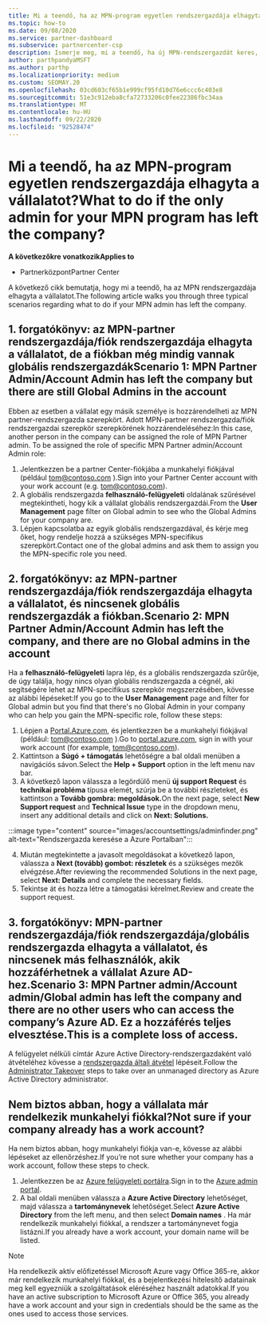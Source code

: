 ```yaml
---
title: Mi a teendő, ha az MPN-program egyetlen rendszergazdája elhagyta a vállalatot?
ms.topic: how-to
ms.date: 09/08/2020
ms.service: partner-dashboard
ms.subservice: partnercenter-csp
description: Ismerje meg, mi a teendő, ha új MPN-rendszergazdát keres, vagy segítséget szeretne kapni a vállalat globális rendszergazdájától. Azt is megtudhatja, hogyan adhat hozzá új partner Center globális rendszergazdát.
author: parthpandyaMSFT
ms.author: parthp
ms.localizationpriority: medium
ms.custom: SEOMAY.20
ms.openlocfilehash: 03cd603cf65b1e999cf95fd10d76e6ccc6c403e8
ms.sourcegitcommit: 51e3c912eba8cfa72733206c0fee22386fbc34aa
ms.translationtype: MT
ms.contentlocale: hu-HU
ms.lasthandoff: 09/22/2020
ms.locfileid: "92528474"
---
```

# <a name="what-to-do-if-the-only-admin-for-your-mpn-program-has-left-the-company"></a><span data-ttu-id="8691e-103">Mi a teendő, ha az MPN-program egyetlen rendszergazdája elhagyta a vállalatot?</span><span class="sxs-lookup"><span data-stu-id="8691e-103">What to do if the only admin for your MPN program has left the company?</span></span>

<span data-ttu-id="8691e-104">**A következőkre vonatkozik**</span><span class="sxs-lookup"><span data-stu-id="8691e-104">**Applies to**</span></span>

- <span data-ttu-id="8691e-105">Partnerközpont</span><span class="sxs-lookup"><span data-stu-id="8691e-105">Partner Center</span></span>

<span data-ttu-id="8691e-106">A következő cikk bemutatja, hogy mi a teendő, ha az MPN rendszergazdája elhagyta a vállalatot.</span><span class="sxs-lookup"><span data-stu-id="8691e-106">The following article walks you through three typical scenarios regarding what to do if your MPN admin has left the company.</span></span>

## <a name="scenario-1-mpn-partner-adminaccount-admin-has-left-the-company-but-there-are-still-global-admins-in-the-account"></a><span data-ttu-id="8691e-107">1. forgatókönyv: az MPN-partner rendszergazdája/fiók rendszergazdája elhagyta a vállalatot, de a fiókban még mindig vannak globális rendszergazdák</span><span class="sxs-lookup"><span data-stu-id="8691e-107">Scenario 1: MPN Partner Admin/Account Admin has left the company but there are still Global Admins in the account</span></span>

<span data-ttu-id="8691e-108">Ebben az esetben a vállalat egy másik személye is hozzárendelheti az MPN partner-rendszergazda szerepkört. Adott MPN-partner rendszergazda/fiók rendszergazdai szerepkör szerepkörének hozzárendeléséhez:</span><span class="sxs-lookup"><span data-stu-id="8691e-108">In this case, another person in the company can be assigned the role of MPN Partner admin. To be assigned the role of specific MPN Partner admin/Account Admin role:</span></span>

1. <span data-ttu-id="8691e-109">Jelentkezzen be a partner Center-fiókjába a munkahelyi fiókjával (például tom@contoso.com ).</span><span class="sxs-lookup"><span data-stu-id="8691e-109">Sign into your Partner Center account with your work account (e.g. tom@contoso.com).</span></span>
1. <span data-ttu-id="8691e-110">A globális rendszergazda **felhasználó-felügyeleti** oldalának szűrésével megtekintheti, hogy kik a vállalat globális rendszergazdái.</span><span class="sxs-lookup"><span data-stu-id="8691e-110">From the **User Management** page filter on Global admin to see who the Global Admins for your company are.</span></span> 
1. <span data-ttu-id="8691e-111">Lépjen kapcsolatba az egyik globális rendszergazdával, és kérje meg őket, hogy rendelje hozzá a szükséges MPN-specifikus szerepkört.</span><span class="sxs-lookup"><span data-stu-id="8691e-111">Contact one of the global admins and ask them to assign you the MPN-specific role you need.</span></span> 

## <a name="scenario-2-mpn-partner-adminaccount-admin-has-left-the-company-and-there-are-no-global-admins-in-the-account"></a><span data-ttu-id="8691e-112">2. forgatókönyv: az MPN-partner rendszergazdája/fiók rendszergazdája elhagyta a vállalatot, és nincsenek globális rendszergazdák a fiókban.</span><span class="sxs-lookup"><span data-stu-id="8691e-112">Scenario 2: MPN Partner Admin/Account Admin has left the company, and there are no Global admins in the account</span></span> 

<span data-ttu-id="8691e-113">Ha a **felhasználó-felügyeleti** lapra lép, és a globális rendszergazda szűrője, de úgy találja, hogy nincs olyan globális rendszergazda a cégnél, aki segítségére lehet az MPN-specifikus szerepkör megszerzésében, kövesse az alábbi lépéseket:</span><span class="sxs-lookup"><span data-stu-id="8691e-113">If you go to the **User Management** page and filter for Global admin but you find that there's no Global Admin in your company who can help you gain the MPN-specific role, follow these steps:</span></span>

1. <span data-ttu-id="8691e-114">Lépjen a [Portal.Azure.com](https://ms.portal.azure.com/), és jelentkezzen be a munkahelyi fiókjával (például: tom@contoso.com ).</span><span class="sxs-lookup"><span data-stu-id="8691e-114">Go to [portal.azure.com](https://ms.portal.azure.com/), sign in with your work account (for example, tom@contoso.com).</span></span> 
1. <span data-ttu-id="8691e-115">Kattintson a **Súgó + támogatás** lehetőségre a bal oldali menüben a navigációs sávon.</span><span class="sxs-lookup"><span data-stu-id="8691e-115">Select the **Help + Support** option in the left menu nav bar.</span></span>
1. <span data-ttu-id="8691e-116">A következő lapon válassza a legördülő menü **új support Request** és **technikai probléma** típusa elemét, szúrja be a további részleteket, és kattintson a **Tovább gombra: megoldások.**</span><span class="sxs-lookup"><span data-stu-id="8691e-116">On the next page, select **New Support request** and **Technical Issue** type in the dropdown menu, insert any additional details and click on **Next: Solutions.**</span></span>

:::image type="content" source="images/accountsettings/adminfinder.png" alt-text="Rendszergazda keresése a Azure Portalban":::

4. <span data-ttu-id="8691e-118">Miután megtekintette a javasolt megoldásokat a következő lapon, válassza a **Next (tovább) gombot: részletek** és a szükséges mezők elvégzése.</span><span class="sxs-lookup"><span data-stu-id="8691e-118">After reviewing the recommended Solutions in the next page, select **Next: Details** and complete the necessary fields.</span></span>
1. <span data-ttu-id="8691e-119">Tekintse át és hozza létre a támogatási kérelmet.</span><span class="sxs-lookup"><span data-stu-id="8691e-119">Review and create the support request.</span></span>


## <a name="scenario-3-mpn-partner-adminaccount-adminglobal-admin-has-left-the-company-and-there-are-no-other-users-who-can-access-the-companys-azure-ad-this-is-a-complete-loss-of-access"></a><span data-ttu-id="8691e-120">3. forgatókönyv: MPN-partner rendszergazdája/fiók rendszergazdája/globális rendszergazda elhagyta a vállalatot, és nincsenek más felhasználók, akik hozzáférhetnek a vállalat Azure AD-hez.</span><span class="sxs-lookup"><span data-stu-id="8691e-120">Scenario 3: MPN Partner admin/Account admin/Global admin has left the company and there are no other users who can access the company’s Azure AD.</span></span> <span data-ttu-id="8691e-121">Ez a hozzáférés teljes elvesztése.</span><span class="sxs-lookup"><span data-stu-id="8691e-121">This is a complete loss of access.</span></span>

<span data-ttu-id="8691e-122">A felügyelet nélküli címtár Azure Active Directory-rendszergazdaként való átvételéhez kövesse a [rendszergazda általi átvétel](/azure/active-directory/users-groups-roles/domains-admin-takeover#internal-admin-takeover) lépéseit.</span><span class="sxs-lookup"><span data-stu-id="8691e-122">Follow the [Administrator Takeover](/azure/active-directory/users-groups-roles/domains-admin-takeover#internal-admin-takeover) steps to take over an unmanaged directory as Azure Active Directory administrator.</span></span>

## <a name="not-sure-if-your-company-already-has-a-work-account"></a><span data-ttu-id="8691e-123">Nem biztos abban, hogy a vállalata már rendelkezik munkahelyi fiókkal?</span><span class="sxs-lookup"><span data-stu-id="8691e-123">Not sure if your company already has a work account?</span></span>

<span data-ttu-id="8691e-124">Ha nem biztos abban, hogy munkahelyi fiókja van-e, kövesse az alábbi lépéseket az ellenőrzéshez.</span><span class="sxs-lookup"><span data-stu-id="8691e-124">If you’re not sure whether your company has a work account, follow these steps to check.</span></span>

1. <span data-ttu-id="8691e-125">Jelentkezzen be az [Azure felügyeleti portálra](https://ms.portal.azure.com).</span><span class="sxs-lookup"><span data-stu-id="8691e-125">Sign in to the [Azure admin portal](https://ms.portal.azure.com).</span></span>
2. <span data-ttu-id="8691e-126">A bal oldali menüben válassza a **Azure Active Directory** lehetőséget, majd válassza a **tartománynevek** lehetőséget.</span><span class="sxs-lookup"><span data-stu-id="8691e-126">Select **Azure Active Directory** from the left menu, and then select **Domain names** .</span></span>
<span data-ttu-id="8691e-127">Ha már rendelkezik munkahelyi fiókkal, a rendszer a tartománynevet fogja listázni.</span><span class="sxs-lookup"><span data-stu-id="8691e-127">If you already have a work account, your domain name will be listed.</span></span>

>[!Note]
><span data-ttu-id="8691e-128">Ha rendelkezik aktív előfizetéssel Microsoft Azure vagy Office 365-re, akkor már rendelkezik munkahelyi fiókkal, és a bejelentkezési hitelesítő adatainak meg kell egyezniük a szolgáltatások eléréséhez használt adatokkal.</span><span class="sxs-lookup"><span data-stu-id="8691e-128">If you have an active subscription to Microsoft Azure or Office 365, you already have a work account and your sign in credentials should be the same as the ones used to access those services.</span></span>